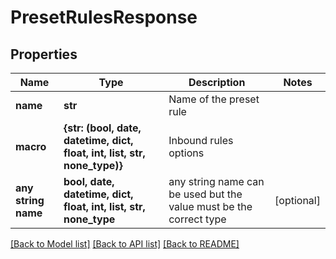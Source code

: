 # PresetRulesResponse


## Properties
Name | Type | Description | Notes
------------ | ------------- | ------------- | -------------
**name** | **str** | Name of the preset rule | 
**macro** | **{str: (bool, date, datetime, dict, float, int, list, str, none_type)}** | Inbound rules options | 
**any string name** | **bool, date, datetime, dict, float, int, list, str, none_type** | any string name can be used but the value must be the correct type | [optional]

[[Back to Model list]](../README.md#documentation-for-models) [[Back to API list]](../README.md#documentation-for-api-endpoints) [[Back to README]](../README.md)


